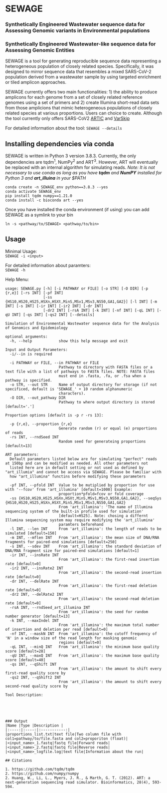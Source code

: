 # SEWAGE
### Synthetically Engineered Wastewater sequence data for Assessing Genomic variants in Environmental populations 
### Synthetically Engineered Wastewater-like sequence data for Assessing Genomic Entities
SEWAGE is a tool for generating reproducible sequence data representing a heterogeneous population of closely related species. Specifically, it was designed to mirror sequence data that resembles a mixed SARS-CoV-2 population derived from a wastewater sample by using targeted enrichment or tiled amplicon approaches. 

SEWAGE currently offers two main functionalities: 1) the ability to produce amplicons for each genome from a set of closely related reference genomes using a set of primers and 2) create Illumina short-read data sets from those amplicions that mimic heterogeneous populations of closely related species at various proportions.  Users can choice to create. Although the tool currently only offers SARS-CoV2 [ARTIC](https://github.com/artic-network/primer-schemes) and [VarSkip](https://github.com/nebiolabs/VarSkip)

For detailed information about the tool: ```SEWAGE --details```

## Installing dependencies via conda
SEWAGE is written in Python 3 version 3.8.3. Currently, the only dependencies 
are tqdm<sup>1</sup>, NumPy<sup>2</sup> and ART<sup>3</sup>. However, ART will eventually be replaced with an internal algorithm for simulating reads.
*Note: It is not necessary to use conda as long as you have ***tqdm*** and ***NumPY*** installed for Python 3 and ***art_illuina*** in your $PATH*
```
conda create -n SEWAGE_env python==3.8.3 --yes
conda activate SEWAGE_env
pip install tqdm numpy==1.21.0
conda install -c bioconda art --yes
```
Once you have installed the conda environment (if using) you can add SEWAGE as a symlink to your bin  
```
ln -s <pathway/to/SEWAGE> <pathway/to/bin>
```


## Usage
Minimal Usage:  
```SEWAGE -i <input>```

For detailed information about paramters:  
```SEWAGE -h```

Help Menu:
```
usage: SEWAGE.py [-h] [-i PATHWAY or FILE] [-o STR] [-O DIR] [-p {r,e}] [-rs INT] [-pf INT]
                 [-ss {HS10,HS20,HS25,HSXn,HSXt,MinS,MSv1,MSv3,NS50,GA1,GA2}] [-l INT] [-m INT] [-s INT] [-ir INT] [-ir2 INT] [-dr INT]
                 [-dr2 INT] [-rsA INT] [-k INT] [-nf INT] [-qL INT] [-qU INT] [-qs INT] [-qs2 INT] [--details]

Simulation of Environmental Wastewater sequence data for the Analysis of Genomics and Epidemiology

optional arguments:
  -h, --help            show this help message and exit

Input and Output Parameters:
  -i/--in is required

  -i PATHWAY or FILE, --in PATHWAY or FILE
                        Pathway to directory with FASTA files or a text file with a list of pathways to FASTA files. NOTE: FASTA files
                        must end in .fasta, .fa, or .fsa when a pathway is specified.
  -o STR, --out STR     Name of output directory for storage (if not specificed, default is 'SEWAGE_' + 10 random alphanumeric
                        characters).
  -O DIR, --out_pathway DIR
                        Pathway to where output directory is stored [default='.']

Proportion options [default is -p r -rs 13]:

  -p {r,e}, --proportion {r,e}
                        Generate random (r) or equal (e) proportions of reads
  -rs INT, --rndSeed INT
                        Random seed for generateing proportions [default=13]

ART parameters:
  Default parameters listed below are for simulating "perfect" reads at 150bp and can be modified as needed. All other parameters not
  listed here are in default setting or not used as defined by "art_illumia" and cannot be access via SEWAGE. Please be familiar with
  how "art_illumina" functins before modifying these parameters

  -pf INT, --pfold INT  Value to be mutiplied by proportion for use with '--fcov' from 'art_illumina' [default=1000] Example:
                        proportion*pfold=fcov or fold coverage
  -ss {HS10,HS20,HS25,HSXn,HSXt,MinS,MSv1,MSv3,NS50,GA1,GA2}, --seqSys {HS10,HS20,HS25,HSXn,HSXt,MinS,MSv1,MSv3,NS50,GA1,GA2}
                        From 'art_illumina': 'The name of Illumina sequencing system of the built-in profile used for simulation'
                        [default=HS25]. Note: chosing a differnt Illumina sequecning system may require modifying the 'art_illumina'
                        paramters beforehand
  -l INT, --len INT     From 'art_illumina': the length of reads to be simulated [default=150]
  -m INT, --mflen INT   From 'art_illumina': the mean size of DNA/RNA fragments for paired-end simulations [default=250]
  -s INT, --sdev INT    From 'art_illumina': the standard deviation of DNA/RNA fragment size for paired-end simulations [default=1]
  -ir INT, --insRate INT
                        From 'art_illumina': the first-read insertion rate [default=0]
  -ir2 INT, --insRate2 INT
                        From 'art_illumina': the second-read insertion rate [default=0]
  -dr INT, --delRate INT
                        From 'art_illumina': the first-read deletion rate [default=0]
  -dr2 INT, --delRate2 INT
                        From 'art_illumina': the second-read deletion rate [default=0]
  -rsA INT, --rndSeed_art_illumina INT
                        From 'art_illumina': the seed for random number generator [default=13]
  -k INT, --maxIndel INT
                        From 'art_illumina': the maximum total number of insertion and deletion per read [default=0]
  -nf INT, --maskN INT  From 'art_illumina': the cutoff frequency of 'N' in a window size of the read length for masking genomic
                        regions [default=0]
  -qL INT, --minQ INT   From 'art_illumina': the minimum base quality score [default=28]
  -qU INT, --maxQ INT   From 'art_illumina': the maximum base quality score [default=40]
  -qs INT, --qShift INT
                        From 'art_illumina': the amount to shift every first-read quality score by
  -qs2 INT, --qShift2 INT
                        From 'art_illumina': the amount to shift every second-read quality score by

Tool Description:





### Output
|Name |Type |Description |
|:----:|:----:|:-----------:|
|proportions_list.txt|text file|Two column file with col1=pathway/to/file.fasta and col2=proporiton (float)|
|<input_name>_1.fastq|fastq file|Forward reads|
|<input_name>_2.fastq|fastq file|Reverse reads|
|<input_name>_logfile.log|text file|Information about the run|

## Citations

1. https://github.com/tqdm/tqdm
2. https://github.com/numpy/numpy
2. Huang, W., Li, L., Myers, J. R., & Marth, G. T. (2012). ART: a next-generation sequencing read simulator. Bioinformatics, 28(4), 593-594.